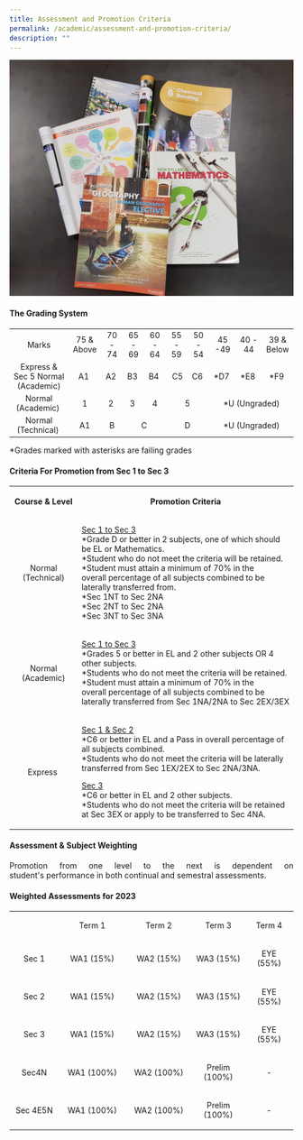 ```yaml
---
title: Assessment and Promotion Criteria
permalink: /academic/assessment-and-promotion-criteria/
description: ""
---
```

<img src="/images/am.jpg">
<h4><strong>The Grading System</strong></h4>
<table>
<tbody>
<tr>
<td style="text-align: center;">Marks</td>
<td style="text-align: center;">75 &amp; Above</td>
<td style="text-align: center;">70 - 74</td>
<td style="text-align: center;">65 - 69</td>
<td style="text-align: center;">60 - 64</td>
<td style="text-align: center;">55 - 59</td>
<td style="text-align: center;">50 - 54</td>
<td style="text-align: center;">45 -49</td>
<td style="text-align: center;">40 - 44</td>
<td style="text-align: center;">39 &amp; Below</td>
</tr>
<tr>
<td style="text-align: center;">Express &amp; Sec 5 Normal (Academic)</td>
<td style="text-align: center;">A1&nbsp;</td>
<td style="text-align: center;">A2&nbsp;</td>
<td style="text-align: center;">B3&nbsp;</td>
<td style="text-align: center;">B4&nbsp;</td>
<td style="text-align: center;">&nbsp;C5</td>
<td style="text-align: center;">C6&nbsp;</td>
<td style="text-align: center;">*D7&nbsp;</td>
<td style="text-align: center;">*E8&nbsp;</td>
<td style="text-align: center;">*F9&nbsp;</td>
</tr>
<tr>
<td style="text-align: center;">Normal (Academic)&nbsp;</td>
<td style="text-align: center;">1</td>
<td style="text-align: center;">2&nbsp;</td>
<td style="text-align: center;">3&nbsp;</td>
<td style="text-align: center;">4</td>
<td style="text-align: center;" colspan="2">5</td>
<td style="text-align: center;" colspan="3">*U (Ungraded)</td>
</tr>
<tr>
<td style="text-align: center;">Normal (Technical)&nbsp;</td>
<td style="text-align: center;">A1</td>
<td style="text-align: center;">B</td>
<td style="text-align: center;" colspan="2">C</td>
<td style="text-align: center;" colspan="2">D</td>
<td style="text-align: center;" colspan="3">*U (Ungraded)</td>
</tr>
</tbody>
</table>
<p>*Grades marked with asterisks are failing grades</p>
<h4><strong>Criteria For Promotion from Sec 1 to Sec 3</strong></h4>
<table>
<tbody>
<tr>
<th style="width: 128.156px; text-align: center;">
<p>Course &amp; Level</p>
</th>
<th style="width: 542.844px; text-align: center;">
<p>Promotion Criteria</p>
</th>
</tr>
<tr>
<td style="text-align: center; width: 128.156px;">
<p>Normal (Technical)</p>
</td>
<td style="width: 542.844px;">
<p><u>Sec 1 to Sec 3<br></u>*Grade D or better in 2 subjects, one of which should be EL or Mathematics.<br>*Student who do not meet the criteria will be retained.<br>*Student must attain a minimum of 70% in the overall&nbsp;percentage of all subjects combined to be laterally transferred from.<br>*Sec 1NT to Sec 2NA<br>*Sec 2NT to Sec 2NA<br>*Sec 3NT to Sec 3NA</p>
</td>
</tr>
<tr>
<td style="text-align: center; width: 128.156px;">
<p>Normal (Academic)</p>
</td>
<td style="width: 542.844px;">
<p><u>Sec 1&nbsp;to&nbsp;Sec 3<br></u>*Grades 5 or better in EL and 2 other subjects OR 4 other subjects.<br>*Students who do not meet the criteria will be retained.<br>*Student must attain a minimum of 70% in the overall&nbsp;percentage of all subjects combined to be laterally transferred from Sec 1NA/2NA to Sec 2EX/3EX</p>
</td>
</tr>
<tr>
<td style="text-align: center; width: 128.156px;">
<p>Express&nbsp;</p>
</td>
<td style="width: 542.844px;">
<p><u>Sec 1 &amp; Sec 2<br></u>*C6 or better in EL and a Pass in overall percentage of all subjects combined.<br>*Students who do not meet the criteria will be laterally transferred from Sec 1EX/2EX to Sec 2NA/3NA.</p>
<p><u>Sec 3<br></u>*C6 or better in EL and 2 other subjects.&nbsp;<br>*Students who do not meet the criteria will be retained at Sec 3EX or apply to be transferred to Sec 4NA.</p>
</td>
</tr>
</tbody>
</table>
<h4><strong>Assessment &amp; Subject Weighting</strong></h4>
<p></p><p align="justify">Promotion from one level to the next is dependent on student's&nbsp;performance in both continual&nbsp;and semestral assessments.</p>
<h4><strong>Weighted Assessments for 2023</strong></h4>
<table>
<tbody>
<tr>
<td style="text-align: center;" width="142">&nbsp;</td>
<td style="text-align: center;" width="143">
<p>Term 1</p>
</td>
<td style="text-align: center;" width="143">
<p>Term 2</p>
</td>
<td style="text-align: center;" width="143">
<p>Term 3</p>
</td>
<td style="text-align: center;" width="143">
<p>Term 4</p>
</td>
</tr>
<tr>
<td style="text-align: center;" width="142">
<p>Sec 1</p>
</td>
<td style="text-align: center;" width="143">
<p>WA1 (15%)</p>
</td>
<td style="text-align: center;" width="143">
<p>WA2 (15%)</p>
</td>
<td style="text-align: center;" width="143">
<p>WA3 (15%)</p>
</td>
<td style="text-align: center;" width="143">
<p>EYE (55%)</p>
</td>
</tr>
<tr>
<td style="text-align: center;" width="142">
<p>Sec 2</p>
</td>
<td style="text-align: center;" width="143">
<p>WA1 (15%)</p>
</td>
<td style="text-align: center;" width="143">
<p>WA2 (15%)</p>
</td>
<td style="text-align: center;" width="143">
<p>WA3 (15%)</p>
</td>
<td style="text-align: center;" width="143">
<p>EYE (55%)</p>
</td>
</tr>
	<tr>
<td style="text-align: center;" width="142">
<p>Sec 3</p>
</td>
<td style="text-align: center;" width="143">
<p>WA1 (15%)</p>
</td>
<td style="text-align: center;" width="143">
<p>WA2 (15%)</p>
</td>
<td style="text-align: center;" width="143">
<p>WA3 (15%)</p>
</td>
<td style="text-align: center;" width="143">
<p>EYE (55%)</p>
</td>
</tr>
<tr>
<td style="text-align: center;" width="142">
<p>Sec4N</p>
</td>
<td style="text-align: center;" width="143">
<p>WA1&nbsp;(100%)</p>
</td>
<td style="text-align: center;" width="143">
<p>WA2&nbsp;(100%)</p>
</td>
<td style="text-align: center;" width="143">
<p>Prelim (100%)</p>
</td>
<td style="text-align: center;" width="143">
<p>-</p>
</td>
</tr>
<tr>
<td style="text-align: center;" width="142">
<p>Sec 4E5N</p>
</td>
<td style="text-align: center;" width="143">
<p>WA1&nbsp;(100%)</p>
</td>
<td style="text-align: center;" width="143">
<p>WA2&nbsp;(100%)</p>
</td>
<td style="text-align: center;" width="143">
<p>Prelim (100%)</p>
</td>
<td style="text-align: center;" width="143">
<p>-</p>
</td>
</tr>
</tbody>
</table>